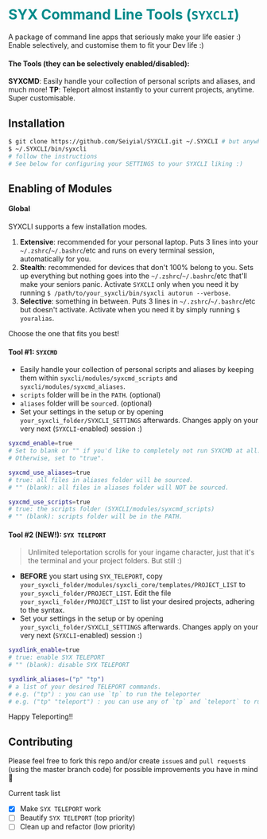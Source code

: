 <h1 style="color: darkcyan">SYX Command Line Tools (<code>SYXCLI</code>)</h1>

A package of command line apps that seriously make your life easier :)
Enable selectively, and customise them to fit your Dev life :)

#### The Tools (they can be selectively enabled/disabled):
**SYXCMD**: Easily handle your collection of personal scripts and aliases, and much more!
**TP**: Teleport almost instantly to your current projects, anytime. Super customisable.

## Installation
```bash
$ git clone https://github.com/Seiyial/SYXCLI.git ~/.SYXCLI # but anywhere comfy works as well!
$ ~/.SYXCLI/bin/syxcli
# follow the instructions
# See below for configuring your SETTINGS to your SYXCLI liking :)
```

## Enabling of Modules

#### Global

SYXCLI supports a few installation modes.
1. **Extensive**: recommended for your personal laptop. Puts 3 lines into your `~/.zshrc`/`~/.bashrc`/etc and runs on every terminal session, automatically for you.
2. **Stealth**: recommended for devices that don't 100% belong to you. Sets up everything but nothing goes into the `~/.zshrc`/`~/.bashrc`/etc that'll make your seniors panic. Activate `SYXCLI` only when you need it by running `$ /path/to/your_syxcli/bin/syxcli autorun --verbose`.
3. **Selective**: something in between. Puts 3 lines in `~/.zshrc`/`~/.bashrc`/etc but doesn't activate. Activate when you need it by simply running `$ youralias`.

Choose the one that fits you best!

#### Tool #1: `SYXCMD`

- Easily handle your collection of personal scripts and aliases by keeping them within `syxcli/modules/syxcmd_scripts` and `syxcli/modules/syxcmd_aliases`.
- `scripts` folder will be in the `PATH`. (optional)
- `aliases` folder will be `source`d. (optional)
- Set your settings in the setup or by opening `your_syxcli_folder/SYXCLI_SETTINGS` afterwards. Changes apply on your very next (`SYXCLI`-enabled) session :)

```bash
syxcmd_enable=true
# Set to blank or "" if you'd like to completely not run SYXCMD at all.
# Otherwise, set to "true".

syxcmd_use_aliases=true
# true: all files in aliases folder will be sourced.
# "" (blank): all files in aliases folder will NOT be sourced.

syxcmd_use_scripts=true
# true: the scripts folder (SYXCLI/modules/syxcmd_scripts)
# "" (blank): scripts folder will be in the PATH.
```

#### Tool #2 (NEW!): `SYX TELEPORT`

> Unlimited teleportation scrolls for your ingame character, just that it's the terminal and your project folders. But still :)

- **BEFORE** you start using `SYX_TELEPORT`, copy `your_syxcli_folder/modules/syxcli_core/templates/PROJECT_LIST` to `your_syxcli_folder/PROJECT_LIST`. Edit the file `your_syxcli_folder/PROJECT_LIST` to list your desired projects, adhering to the syntax.
- Set your settings in the setup or by opening `your_syxcli_folder/SYXCLI_SETTINGS` afterwards. Changes apply on your very next (`SYXCLI`-enabled) session :)

```bash
syxdlink_enable=true
# true: enable SYX TELEPORT
# "" (blank): disable SYX TELEPORT

syxdlink_aliases=("p" "tp")
# a list of your desired TELEPORT commands.
# e.g. ("tp") : you can use `tp` to run the teleporter
# e.g. ("tp" "teleport") : you can use any of `tp` and `teleport` to run the teleporter.
```

Happy Teleporting!!

## Contributing

Please feel free to fork this repo and/or create `issue`s and `pull request`s (using the master branch code) for possible improvements you have in mind 🙂

Current task list

- [x] Make `SYX TELEPORT` work
- [ ] Beautify `SYX TELEPORT` (top priority)
- [ ] Clean up and refactor (low priority)